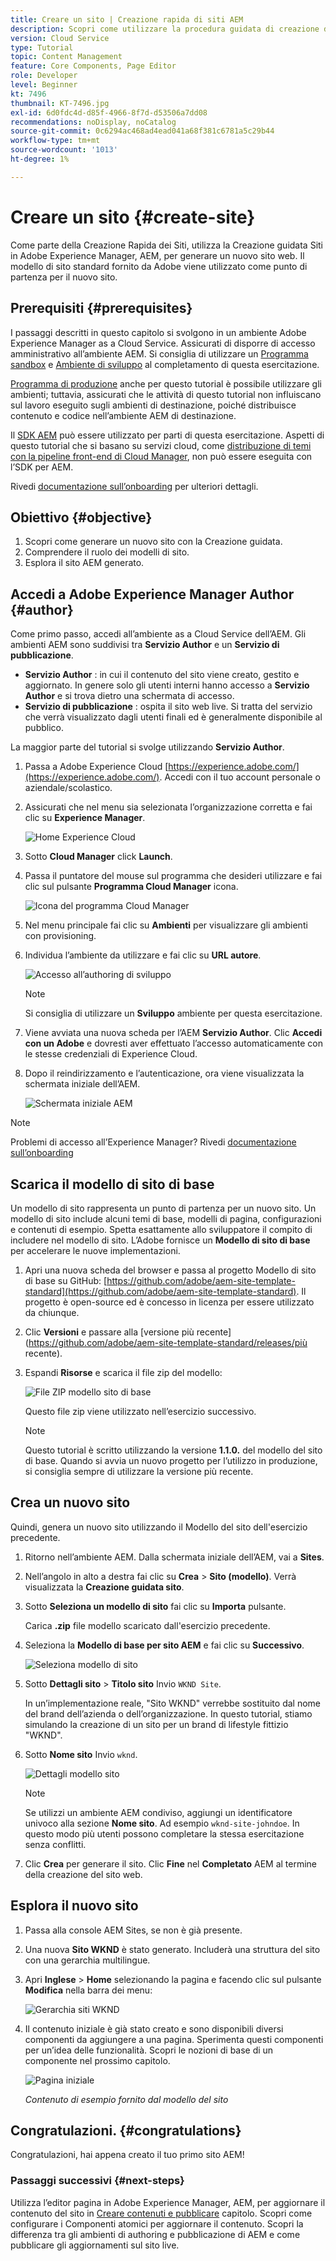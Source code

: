 ```yaml
---
title: Creare un sito | Creazione rapida di siti AEM
description: Scopri come utilizzare la procedura guidata di creazione del sito per generare un nuovo sito web. Il modello di sito standard fornito da Adobe è un punto di partenza per il nuovo sito.
version: Cloud Service
type: Tutorial
topic: Content Management
feature: Core Components, Page Editor
role: Developer
level: Beginner
kt: 7496
thumbnail: KT-7496.jpg
exl-id: 6d0fdc4d-d85f-4966-8f7d-d53506a7dd08
recommendations: noDisplay, noCatalog
source-git-commit: 0c6294ac468ad4ead041a68f381c6781a5c29b44
workflow-type: tm+mt
source-wordcount: '1013'
ht-degree: 1%

---
```


# Creare un sito {#create-site}

Come parte della Creazione Rapida dei Siti, utilizza la Creazione guidata Siti in Adobe Experience Manager, AEM, per generare un nuovo sito web. Il modello di sito standard fornito da Adobe viene utilizzato come punto di partenza per il nuovo sito.

## Prerequisiti {#prerequisites}

I passaggi descritti in questo capitolo si svolgono in un ambiente Adobe Experience Manager as a Cloud Service. Assicurati di disporre di accesso amministrativo all’ambiente AEM. Si consiglia di utilizzare un [Programma sandbox](https://experienceleague.adobe.com/docs/experience-manager-cloud-service/onboarding/getting-access/sandbox-programs/introduction-sandbox-programs.html) e [Ambiente di sviluppo](https://experienceleague.adobe.com/docs/experience-manager-cloud-service/implementing/using-cloud-manager/manage-environments.html) al completamento di questa esercitazione.

[Programma di produzione](https://experienceleague.adobe.com/docs/experience-manager-cloud-service/content/implementing/using-cloud-manager/programs/introduction-production-programs.html) anche per questo tutorial è possibile utilizzare gli ambienti; tuttavia, assicurati che le attività di questo tutorial non influiscano sul lavoro eseguito sugli ambienti di destinazione, poiché distribuisce contenuto e codice nell’ambiente AEM di destinazione.

Il [SDK AEM](https://experienceleague.adobe.com/docs/experience-manager-learn/cloud-service/local-development-environment-set-up/aem-runtime.html) può essere utilizzato per parti di questa esercitazione. Aspetti di questo tutorial che si basano su servizi cloud, come [distribuzione di temi con la pipeline front-end di Cloud Manager](https://experienceleague.adobe.com/docs/experience-manager-learn/getting-started-wknd-tutorial-develop/site-template/theming.html), non può essere eseguita con l’SDK per AEM.

Rivedi [documentazione sull’onboarding](https://experienceleague.adobe.com/docs/experience-manager-cloud-service/onboarding/home.html) per ulteriori dettagli.

## Obiettivo {#objective}

1. Scopri come generare un nuovo sito con la Creazione guidata.
1. Comprendere il ruolo dei modelli di sito.
1. Esplora il sito AEM generato.

## Accedi a Adobe Experience Manager Author {#author}

Come primo passo, accedi all’ambiente as a Cloud Service dell’AEM. Gli ambienti AEM sono suddivisi tra **Servizio Author** e un **Servizio di pubblicazione**.

* **Servizio Author** : in cui il contenuto del sito viene creato, gestito e aggiornato. In genere solo gli utenti interni hanno accesso a **Servizio Author** e si trova dietro una schermata di accesso.
* **Servizio di pubblicazione** : ospita il sito web live. Si tratta del servizio che verrà visualizzato dagli utenti finali ed è generalmente disponibile al pubblico.

La maggior parte del tutorial si svolge utilizzando **Servizio Author**.

1. Passa a Adobe Experience Cloud [https://experience.adobe.com/](https://experience.adobe.com/). Accedi con il tuo account personale o aziendale/scolastico.
1. Assicurati che nel menu sia selezionata l’organizzazione corretta e fai clic su **Experience Manager**.

   ![Home Experience Cloud](assets/create-site/experience-cloud-home-screen.png)

1. Sotto **Cloud Manager** click **Launch**.
1. Passa il puntatore del mouse sul programma che desideri utilizzare e fai clic sul pulsante **Programma Cloud Manager** icona.

   ![Icona del programma Cloud Manager](assets/create-site/cloud-manager-program-icon.png)

1. Nel menu principale fai clic su **Ambienti** per visualizzare gli ambienti con provisioning.

1. Individua l’ambiente da utilizzare e fai clic su **URL autore**.

   ![Accesso all’authoring di sviluppo](assets/create-site/access-dev-environment.png)

   >[!NOTE]
   >
   >Si consiglia di utilizzare un **Sviluppo** ambiente per questa esercitazione.

1. Viene avviata una nuova scheda per l’AEM **Servizio Author**. Clic **Accedi con un Adobe** e dovresti aver effettuato l’accesso automaticamente con le stesse credenziali di Experience Cloud.

1. Dopo il reindirizzamento e l’autenticazione, ora viene visualizzata la schermata iniziale dell’AEM.

   ![Schermata iniziale AEM](assets/create-site/aem-start-screen.png)

>[!NOTE]
>
> Problemi di accesso all’Experience Manager? Rivedi [documentazione sull’onboarding](https://experienceleague.adobe.com/docs/experience-manager-cloud-service/onboarding/home.html)

## Scarica il modello di sito di base

Un modello di sito rappresenta un punto di partenza per un nuovo sito. Un modello di sito include alcuni temi di base, modelli di pagina, configurazioni e contenuti di esempio. Spetta esattamente allo sviluppatore il compito di includere nel modello di sito. L’Adobe fornisce un **Modello di sito di base** per accelerare le nuove implementazioni.

1. Apri una nuova scheda del browser e passa al progetto Modello di sito di base su GitHub: [https://github.com/adobe/aem-site-template-standard](https://github.com/adobe/aem-site-template-standard). Il progetto è open-source ed è concesso in licenza per essere utilizzato da chiunque.
1. Clic **Versioni** e passare alla [versione più recente](https://github.com/adobe/aem-site-template-standard/releases/più recente).
1. Espandi **Risorse** e scarica il file zip del modello:

   ![File ZIP modello sito di base](assets/create-site/template-basic-zip-file.png)

   Questo file zip viene utilizzato nell’esercizio successivo.

   >[!NOTE]
   >
   > Questo tutorial è scritto utilizzando la versione **1.1.0.** del modello del sito di base. Quando si avvia un nuovo progetto per l’utilizzo in produzione, si consiglia sempre di utilizzare la versione più recente.

## Crea un nuovo sito

Quindi, genera un nuovo sito utilizzando il Modello del sito dell&#39;esercizio precedente.

1. Ritorno nell’ambiente AEM. Dalla schermata iniziale dell’AEM, vai a **Sites**.
1. Nell’angolo in alto a destra fai clic su **Crea** > **Sito (modello)**. Verrà visualizzata la **Creazione guidata sito**.
1. Sotto **Seleziona un modello di sito** fai clic su **Importa** pulsante.

   Carica **.zip** file modello scaricato dall&#39;esercizio precedente.

1. Seleziona la **Modello di base per sito AEM** e fai clic su **Successivo**.

   ![Seleziona modello di sito](assets/create-site/select-site-template.png)

1. Sotto **Dettagli sito** > **Titolo sito** Invio `WKND Site`.

   In un’implementazione reale, &quot;Sito WKND&quot; verrebbe sostituito dal nome del brand dell’azienda o dell’organizzazione. In questo tutorial, stiamo simulando la creazione di un sito per un brand di lifestyle fittizio &quot;WKND&quot;.

1. Sotto **Nome sito** Invio `wknd`.

   ![Dettagli modello sito](assets/create-site/site-template-details.png)

   >[!NOTE]
   >
   > Se utilizzi un ambiente AEM condiviso, aggiungi un identificatore univoco alla sezione **Nome sito**. Ad esempio `wknd-site-johndoe`. In questo modo più utenti possono completare la stessa esercitazione senza conflitti.

1. Clic **Crea** per generare il sito. Clic **Fine** nel **Completato** AEM al termine della creazione del sito web.

## Esplora il nuovo sito

1. Passa alla console AEM Sites, se non è già presente.
1. Una nuova **Sito WKND** è stato generato. Includerà una struttura del sito con una gerarchia multilingue.
1. Apri **Inglese** > **Home** selezionando la pagina e facendo clic sul pulsante **Modifica** nella barra dei menu:

   ![Gerarchia siti WKND](assets/create-site/wknd-site-starter-hierarchy.png)

1. Il contenuto iniziale è già stato creato e sono disponibili diversi componenti da aggiungere a una pagina. Sperimenta questi componenti per un’idea delle funzionalità. Scopri le nozioni di base di un componente nel prossimo capitolo.

   ![Pagina iniziale](assets/create-site/start-home-page.png)

   *Contenuto di esempio fornito dal modello del sito*

## Congratulazioni. {#congratulations}

Congratulazioni, hai appena creato il tuo primo sito AEM!

### Passaggi successivi {#next-steps}

Utilizza l’editor pagina in Adobe Experience Manager, AEM, per aggiornare il contenuto del sito in [Creare contenuti e pubblicare](author-content-publish.md) capitolo. Scopri come configurare i Componenti atomici per aggiornare il contenuto. Scopri la differenza tra gli ambienti di authoring e pubblicazione di AEM e come pubblicare gli aggiornamenti sul sito live.
